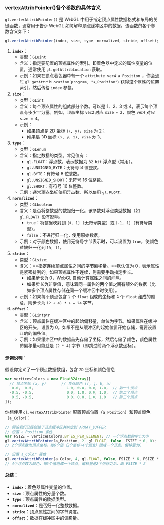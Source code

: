 
### vertexAttribPointer()各个参数的具体含义
`gl.vertexAttribPointer()` 是 WebGL 中用于指定顶点属性数据格式和布局的关键函数，通常用于告诉 WebGL 如何解释顶点缓冲区中的数据。该函数的各个参数含义如下：
```javascript
gl.vertexAttribPointer(index, size, type, normalized, stride, offset);
```

1. **`index`**：
   - 类型：`GLuint`
   - 含义：指定要配置的顶点属性的索引。即着色器中定义的属性变量的位置，通常使用 `gl.getAttribLocation` 获取。
   - 示例：如果在顶点着色器中有一个 `attribute vec4 a_Position;`，你会通过 `gl.getAttribLocation(program, "a_Position")` 获得这个属性的位置索引，然后传给 `index` 参数。
2. **`size`**：
   - 类型：`GLint`
   - 含义：每个顶点属性的组成部分个数。可以是 1、2、3 或 4，表示每个顶点有多少个分量。例如，顶点坐标 `vec2` 对应 `size = 2`，颜色 `vec4` 对应 `size = 4`。
   - 示例：
     - 如果顶点是 2D 坐标 `(x, y)`，`size` 为 2；
     - 如果是 3D 坐标 `(x, y, z)`，`size` 为 3。
3. **`type`**：
   - 类型：`GLenum`
   - 含义：指定数据的类型。常见值有：
     - `gl.FLOAT`：浮点数，表示数据为 `32-bit` 浮点型（常用）。
     - `gl.UNSIGNED_BYTE`：无符号 8 位整数。
     - `gl.BYTE`：有符号 8 位整数。
     - `gl.UNSIGNED_SHORT`：无符号 16 位整数。
     - `gl.SHORT`：有符号 16 位整数。
   - 示例：通常顶点坐标使用浮点数，所以使用 `gl.FLOAT`。
4. **`normalized`**：
   - 类型：`GLboolean`
   - 含义：是否将整数型的数据归一化。该参数对浮点类型数据（如 `gl.FLOAT`）没有影响。
     - `true`：将数据映射到 `[0, 1]`（无符号类型）或 `[-1, 1]`（有符号类型）。
     - `false`：不进行归一化，使用原始数据。
   - 示例：对于颜色数据，使用无符号字节表示时，可以设置为 `true`，使颜色值被归一化到 `[0, 1]`。
5. **`stride`**：
   - 类型：`GLsizei`
   - 含义：==指定连续顶点属性之间的字节偏移量。==默认值为 0，表示属性是紧密排列的。如果顶点属性不连续，则需要手动指定步长。
     - 如果步长为 0，WebGL 自动计算属性之间的间隔。
     - 如果步长为非零值，意味着同一属性的两个值之间有额外的数据（比如多个顶点属性存储在同一个缓冲区中时使用）。
   - 示例：如果每个顶点包含 2 个 `float` 组成的坐标和 4 个 `float` 组成的颜色，则步长为 `(2 + 4) * 4 = 24` 字节。
6. **`offset`**：
   - 类型：`GLintptr`
   - 含义：顶点属性在缓冲区中的起始偏移量，单位为字节。如果属性在缓冲区的开头，设置为 0。如果不是从缓冲区的起始位置开始存储，需要设置正确的偏移值。
   - 示例：如果缓冲区中的数据首先存储了坐标，然后存储了颜色，颜色属性的偏移量可能就是 `(2 * 4)` 字节（即跳过前两个浮点数坐标）。
#### 示例说明：
假设你定义了一个顶点数据数组，包含 `2D` 坐标和颜色信息：
```javascript
var verticesColors = new Float32Array([
  // 顶点坐标 (x, y)       // 顶点颜色 (r, g, b, a)
   0.0,  0.5,               1.0, 0.0, 0.0, 1.0,  // 第一个顶点
  -0.5, -0.5,               0.0, 1.0, 0.0, 1.0,  // 第二个顶点
   0.5, -0.5,               0.0, 0.0, 1.0, 1.0   // 第三个顶点
]);
```
你想使用 `gl.vertexAttribPointer` 配置顶点位置（`a_Position`）和顶点颜色（`a_Color`）：

```javascript
// 假设我们已经创建了顶点缓冲区并绑定到 ARRAY_BUFFER
// 设置 a_Position 属性
var FSIZE = verticesColors.BYTES_PER_ELEMENT; // 一个浮点数的字节大小
gl.vertexAttribPointer(a_Position, 2, gl.FLOAT, false, FSIZE * 6, 0); 
// 2个浮点数为顶点坐标，每6个值（2个坐标+4个颜色）组成一个顶点，偏移量为0

// 设置 a_Color 属性
gl.vertexAttribPointer(a_Color, 4, gl.FLOAT, false, FSIZE * 6, FSIZE * 2);
// 4个浮点数为颜色，每6个值组成一个顶点，偏移量是2个坐标之后，即 FSIZE * 2
```
#### 总结：
- **`index`**：着色器属性变量的位置。
- **`size`**：顶点属性的分量个数。
- **`type`**：顶点属性的数据类型。
- **`normalized`**：是否归一化整数数据。
- **`stride`**：顶点属性之间的字节跨度。
- **`offset`**：数据在缓冲区中的偏移量。
